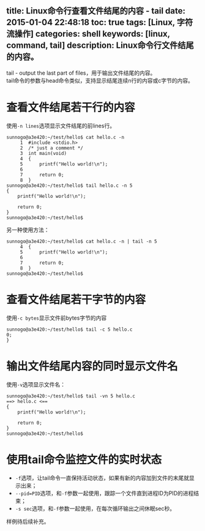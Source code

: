 title: Linux命令行查看文件结尾的内容 - tail
date: 2015-01-04 22:48:18
toc: true
tags: [Linux, 字符流操作]
categories: shell
keywords: [linux, command, tail]
description: Linux命令行文件结尾的内容。
---

tail - output the last part of files，用于输出文件结尾的内容。  
tail命令的参数与head命令类似，支持显示结尾连续n行的内容或c字节的内容。

# 查看文件结尾若干行的内容
使用`-n lines`选项显示文件结尾的前lines行。

<!--more-->

```
sunnogo@a3e420:~/test/hello$ cat hello.c -n
     1  #include <stdio.h>
     2  /* just a comment */
     3  int main(void)
     4  {
     5      printf("Hello world!\n");
     6
     7      return 0;
     8  }
sunnogo@a3e420:~/test/hello$ tail hello.c -n 5
{
    printf("Hello world!\n");

    return 0;
}
sunnogo@a3e420:~/test/hello$
```

另一种使用方法： 

```
sunnogo@a3e420:~/test/hello$ cat hello.c -n | tail -n 5
     4  {
     5      printf("Hello world!\n");
     6
     7      return 0;
     8  }
sunnogo@a3e420:~/test/hello$ 
```

# 查看文件结尾若干字节的内容
使用`-c bytes`显示文件前bytes字节的内容

```
sunnogo@a3e420:~/test/hello$ tail -c 5 hello.c 
0;
}
```

# 输出文件结尾内容的同时显示文件名
使用`-v`选项显示文件名：

```
sunnogo@a3e420:~/test/hello$ tail -vn 5 hello.c 
==> hello.c <==
{
    printf("Hello world!\n");

    return 0;
}
sunnogo@a3e420:~/test/hello$ 
```

# 使用tail命令监控文件的实时状态

* `-f`选项，让tail命令一直保持活动状态，如果有新的内容加到文件的末尾就显示出来；
* `--pid=PID`选项，和`-f`参数一起使用，跟踪一个文件直到进程ID为PID的进程结束；
* `-s sec`选项，和`-f`参数一起使用，在每次循环输出之间休眠sec秒。

样例待后续补充。

